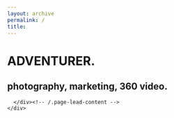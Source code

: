 ```yaml
---
layout: archive
permalink: /
title:
---
```



<div class="page-lead" style="background-image:url(https://c2.staticflickr.com/2/1634/24322540240_b6e6209bdd_b.jpg)">
      <div class="wrap page-lead-content">
        <h1>ADVENTURER.</h1>
        <h2>photography, marketing, 360 video.</h2>

      </div><!-- /.page-lead-content -->
    </div>
